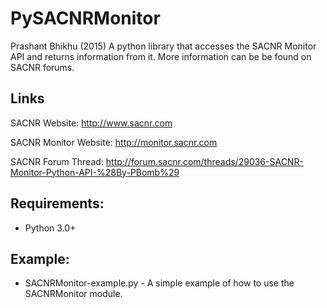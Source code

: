 # PySACNRMonitor
Prashant Bhikhu (2015)
A python library that accesses the SACNR Monitor API and returns information from it. More information can be be found on SACNR forums.

## Links
SACNR Website:         http://www.sacnr.com

SACNR Monitor Website: http://monitor.sacnr.com

SACNR Forum Thread:    http://forum.sacnr.com/threads/29036-SACNR-Monitor-Python-API-%28By-PBomb%29

## Requirements:
* Python 3.0+

## Example:
* SACNRMonitor-example.py - A simple example of how to use the SACNRMonitor module.
